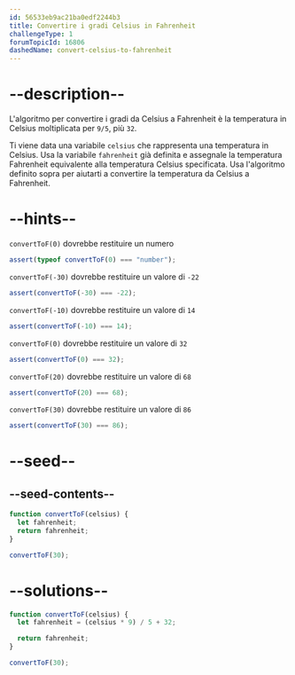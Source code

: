 ```yaml
---
id: 56533eb9ac21ba0edf2244b3
title: Convertire i gradi Celsius in Fahrenheit
challengeType: 1
forumTopicId: 16806
dashedName: convert-celsius-to-fahrenheit
---
```


# --description--

L'algoritmo per convertire i gradi da Celsius a Fahrenheit è la temperatura in Celsius moltiplicata per `9/5`, più `32`.

Ti viene data una variabile `celsius` che rappresenta una temperatura in Celsius. Usa la variabile `fahrenheit` già definita e assegnale la temperatura Fahrenheit equivalente alla temperatura Celsius specificata. Usa l'algoritmo definito sopra per aiutarti a convertire la temperatura da Celsius a Fahrenheit.

# --hints--

`convertToF(0)` dovrebbe restituire un numero

```js
assert(typeof convertToF(0) === "number");
```

`convertToF(-30)` dovrebbe restituire un valore di `-22`

```js
assert(convertToF(-30) === -22);
```

`convertToF(-10)` dovrebbe restituire un valore di `14`

```js
assert(convertToF(-10) === 14);
```

`convertToF(0)` dovrebbe restituire un valore di `32`

```js
assert(convertToF(0) === 32);
```

`convertToF(20)` dovrebbe restituire un valore di `68`

```js
assert(convertToF(20) === 68);
```

`convertToF(30)` dovrebbe restituire un valore di `86`

```js
assert(convertToF(30) === 86);
```

# --seed--

## --seed-contents--

```js
function convertToF(celsius) {
  let fahrenheit;
  return fahrenheit;
}

convertToF(30);
```

# --solutions--

```js
function convertToF(celsius) {
  let fahrenheit = (celsius * 9) / 5 + 32;

  return fahrenheit;
}

convertToF(30);
```
